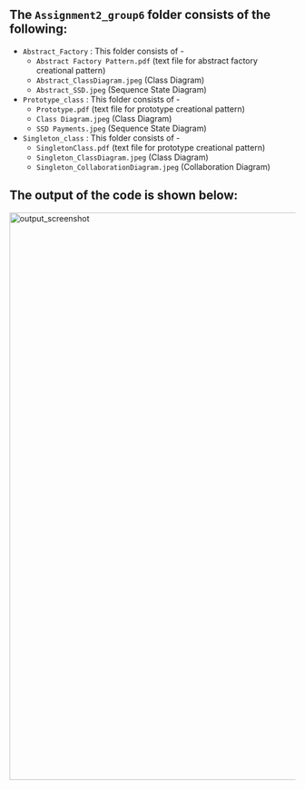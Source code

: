## The `Assignment2_group6` folder consists of the following:
- `Abstract_Factory` : This folder consists of -
  - `Abstract Factory Pattern.pdf` (text file for abstract factory creational pattern)
  - `Abstract_ClassDiagram.jpeg` (Class Diagram)
  - `Abstract_SSD.jpeg` (Sequence State Diagram)
- `Prototype_class` : This folder consists of -
  - `Prototype.pdf` (text file for prototype creational pattern)
  - `Class Diagram.jpeg` (Class Diagram)
  - `SSD Payments.jpeg` (Sequence State Diagram)
- `Singleton_class` : This folder consists of -
  - `SingletonClass.pdf` (text file for prototype creational pattern)
  - `Singleton_ClassDiagram.jpeg` (Class Diagram)
  - `Singleton_CollaborationDiagram.jpeg` (Collaboration Diagram)

## The output of the code is shown below:

<img width="1400" height="1000" alt="output_screenshot" src="https://user-images.githubusercontent.com/79885052/158544213-dc0d9a7a-5ea0-4d18-937e-8292fe659f89.png">
